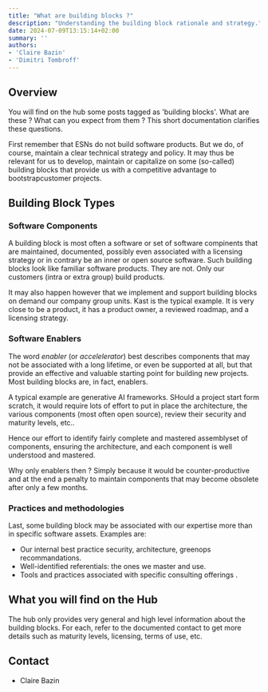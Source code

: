```yaml
---
title: "What are building blocks ?"
description: "Understanding the building block rationale and strategy."
date: 2024-07-09T13:15:14+02:00
summary: ''
authors:
- 'Claire Bazin'
- 'Dimitri Tombroff'
---
```


## Overview

You will find on the hub some posts tagged as 'building blocks'. What are these ? What can you expect from them ?
This short documentation clarifies these questions. 

First remember that ESNs do not build software products. But we do, of course, maintain a clear technical strategy and policy. It may thus be relevant for us to develop, maintain or capitalize on 
some (so-called) building blocks that provide us with a competitive advantage to bootstrapcustomer projects. 

## Building Block Types

### Software Components

A building block is most often a software or set of software compinents that are maintained, documented, possibly 
even associated with a licensing strategy or in contrary be an inner or open source software. 
Such building blocks look like familiar software products. They are not. Only our customers (intra or extra group) build
products. 
 
It may also happen however that we implement and support building blocks on demand our company group units. Kast is the typical example. It is very close to be a product, it has a product owner, a reviewed roadmap, and a licensing strategy.

### Software Enablers

The word *enabler* (or *accelelerator*) best describes components that may not be associated with a 
long lifetime, or even be supported at all, but that provide an effective and valuable 
starting point for building new projects. Most building blocks are, in fact, enablers. 

A typical example are generative AI frameworks. SHould a project start form scratch, it would require
lots of effort to put in place the architecture, the various components (most often open source), review their security
and maturity levels, etc..

Hence our effort to identify fairly complete and mastered assemblyset of components, ensuring the architecture, 
and each component is well understood and mastered. 

Why only enablers then ? Simply because it would be counter-productive and at the end a penalty to maintain components that may become obsolete after only a few months.  

### Practices and methodologies

Last, some building block may be associated with our expertise more than in specific software assets. 
Examples are: 

* Our internal best practice security, architecture, greenops recommandations.
* Well-identified referentials: the ones we master and use.
* Tools and practices associated with specific consulting offerings  .

## What you will find on the Hub

The hub only provides very general and high level information about the building blocks. 
For each, refer to the documented contact to get more
details such as maturity levels, licensing, terms of use, etc.

## Contact

- Claire Bazin






